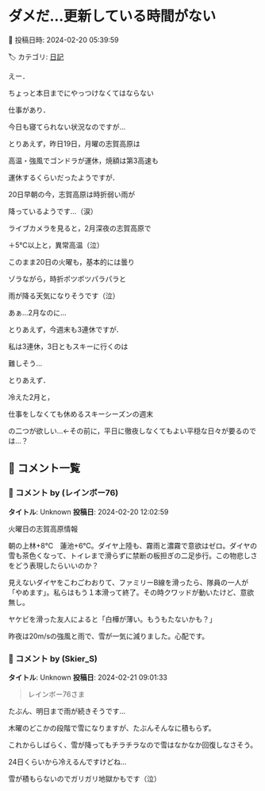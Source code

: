 # ダメだ…更新している時間がない

📅 投稿日時: 2024-02-20 05:39:59

🏷️ カテゴリ: [日記](cc4b5682fb7b8b144980957a978653fb0.md)

えー．


ちょっと本日までにやっつけなくてはならない


仕事があり．


今日も寝てられない状況なのですが…





とりあえず，昨日19日，月曜の志賀高原は


高温・強風でゴンドラが運休，焼額は第3高速も


運休するくらいだったようですが．





20日早朝の今，志賀高原は時折弱い雨が


降っているようです…（涙）


ライブカメラを見ると，2月深夜の志賀高原で


＋5℃以上と，異常高温（泣）





このまま20日の火曜も，基本的には曇り


ゾラながら，時折ポツポツパラパラと


雨が降る天気になりそうです（泣）


あぁ…2月なのに…





とりあえず，今週末も3連休ですが．


私は3連休，3日ともスキーに行くのは


難しそう…





とりあえず．


冷えた2月と，


仕事をしなくても休めるスキーシーズンの週末


の二つが欲しい…←その前に，平日に徹夜しなくてもよい平穏な日々が要るのでは…？

## 💬 コメント一覧

### 💬 コメント by (レインボー76)
**タイトル**: Unknown
**投稿日**: 2024-02-20 12:02:59

火曜日の志賀高原情報

朝の上林+8℃　蓮池+6℃。ダイヤ上陸も、霧雨と濃霧で意欲はゼロ。ダイヤの雪も茶色くなって、トイレまで滑らずに禁断の板担ぎの二足歩行。この物悲しさをどう表現したらいいのか？

見えないダイヤをこわごわおりて、ファミリーB線を滑ったら、隊員の一人が「やめます」。私らはもう１本滑って終了。その時クワッドが動いたけど、意欲無し。

ヤケビを滑った友人によると「白樺が薄い。もうもたないかも？」

昨夜は20m/sの強風と雨で、雪が一気に減りました。心配です。

### 💬 コメント by (Skier_S)
**タイトル**: Unknown
**投稿日**: 2024-02-21 09:01:33

>レインボー76さま

たぶん、明日まで雨が続きそうです…

木曜のどこかの段階で雪になりますが、たぶんそんなに積もらず。

これからしばらく、雪が降ってもチラチラなので雪はなかなか回復しなさそう。

24日くらいから冷えるんですけどね…

雪が積もらないのでガリガリ地獄かもです（泣）

